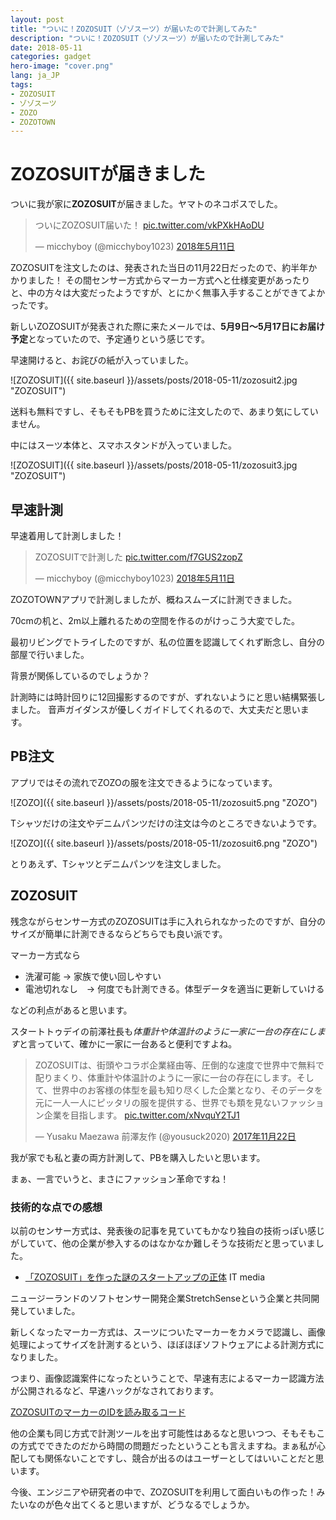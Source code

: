 ```yaml
---
layout: post
title: "ついに！ZOZOSUIT（ゾゾスーツ）が届いたので計測してみた"
description: "ついに！ZOZOSUIT（ゾゾスーツ）が届いたので計測してみた"
date: 2018-05-11
categories: gadget
hero-image: "cover.png"
lang: ja_JP
tags:
- ZOZOSUIT
- ゾゾスーツ
- ZOZO
- ZOZOTOWN
---
```


# ZOZOSUITが届きました

ついに我が家に**ZOZOSUIT**が届きました。ヤマトのネコポスでした。

<blockquote class="twitter-tweet" data-lang="ja"><p lang="ja" dir="ltr">ついにZOZOSUIT届いた！ <a href="https://t.co/vkPXkHAoDU">pic.twitter.com/vkPXkHAoDU</a></p>&mdash; micchyboy (@micchyboy1023) <a href="https://twitter.com/micchyboy1023/status/994739333033672704?ref_src=twsrc%5Etfw">2018年5月11日</a></blockquote> <script async src="https://platform.twitter.com/widgets.js" charset="utf-8"></script> 


ZOZOSUITを注文したのは、発表された当日の11月22日だったので、約半年かかりました！
その間センサー方式からマーカー方式へと仕様変更があったりと、中の方々は大変だったようですが、とにかく無事入手することができてよかったです。

新しいZOZOSUITが発表された際に来たメールでは、**5月9日〜5月17日にお届け予定**となっていたので、予定通りという感じです。

早速開けると、お詫びの紙が入っていました。

![ZOZOSUIT]({{ site.baseurl }}/assets/posts/2018-05-11/zozosuit2.jpg "ZOZOSUIT")

送料も無料ですし、そもそもPBを買うために注文したので、あまり気にしていません。

中にはスーツ本体と、スマホスタンドが入っていました。

![ZOZOSUIT]({{ site.baseurl }}/assets/posts/2018-05-11/zozosuit3.jpg "ZOZOSUIT")


## 早速計測

早速着用して計測しました！

<blockquote class="twitter-tweet" data-lang="ja"><p lang="ja" dir="ltr">ZOZOSUITで計測した <a href="https://t.co/f7GUS2zopZ">pic.twitter.com/f7GUS2zopZ</a></p>&mdash; micchyboy (@micchyboy1023) <a href="https://twitter.com/micchyboy1023/status/994756473656721408?ref_src=twsrc%5Etfw">2018年5月11日</a></blockquote> <script async src="https://platform.twitter.com/widgets.js" charset="utf-8"></script> 


ZOZOTOWNアプリで計測しましたが、概ねスムーズに計測できました。

70cmの机と、2m以上離れるための空間を作るのがけっこう大変でした。

最初リビングでトライしたのですが、私の位置を認識してくれず断念し、自分の部屋で行いました。

背景が関係しているのでしょうか？

計測時には時計回りに12回撮影するのですが、ずれないようにと思い結構緊張しました。
音声ガイダンスが優しくガイドしてくれるので、大丈夫だと思います。


## PB注文

アプリではその流れでZOZOの服を注文できるようになっています。

![ZOZO]({{ site.baseurl }}/assets/posts/2018-05-11/zozosuit5.png "ZOZO")

Tシャツだけの注文やデニムパンツだけの注文は今のところできないようです。

![ZOZO]({{ site.baseurl }}/assets/posts/2018-05-11/zozosuit6.png "ZOZO")

とりあえず、Tシャツとデニムパンツを注文しました。


## ZOZOSUIT

残念ながらセンサー方式のZOZOSUITは手に入れられなかったのですが、自分のサイズが簡単に計測できるならどちらでも良い派です。

マーカー方式なら

- 洗濯可能 → 家族で使い回しやすい
- 電池切れなし　→ 何度でも計測できる。体型データを適当に更新していける

などの利点があると思います。


スタートトゥデイの前澤社長も*体重計や体温計のように一家に一台の存在にします*と言っていて、確かに一家に一台あると便利ですよね。

<blockquote class="twitter-tweet" data-lang="ja"><p lang="ja" dir="ltr">ZOZOSUITは、街頭やコラボ企業経由等、圧倒的な速度で世界中で無料で配りまくり、体重計や体温計のように一家に一台の存在にします。そして、世界中のお客様の体型を最も知り尽くした企業となり、そのデータを元に一人一人にピッタリの服を提供する、世界でも類を見ないファッション企業を目指します。 <a href="https://t.co/xNvquY2TJ1">pic.twitter.com/xNvquY2TJ1</a></p>&mdash; Yusaku Maezawa 前澤友作 (@yousuck2020) <a href="https://twitter.com/yousuck2020/status/933170052018323457?ref_src=twsrc%5Etfw">2017年11月22日</a></blockquote> <script async src="https://platform.twitter.com/widgets.js" charset="utf-8"></script> 


我が家でも私と妻の両方計測して、PBを購入したいと思います。

まぁ、一言でいうと、まさにファッション革命ですね！


### 技術的な点での感想

以前のセンサー方式は、発表後の記事を見ていてもかなり独自の技術っぽい感じがしていて、他の企業が参入するのはなかなか難しそうな技術だと思っていました。


- [「ZOZOSUIT」を作った謎のスタートアップの正体](http://www.itmedia.co.jp/news/articles/1712/07/news011.html) IT media

ニュージーランドのソフトセンサー開発企業StretchSenseという企業と共同開発していました。

新しくなったマーカー方式は、スーツについたマーカーをカメラで認識し、画像処理によってサイズを計測するという、ほぼほぼソフトウェアによる計測方式になりました。

つまり、画像認識案件になったということで、早速有志によるマーカー認識方法が公開されるなど、早速ハックがなされております。

[ZOZOSUITのマーカーのIDを読み取るコード](https://gist.github.com/ksasao/bc9c548d5e38932f2d0d11912ba541d0)

他の企業も同じ方式で計測ツールを出す可能性はあるなと思いつつ、そもそもこの方式でできたのだから時間の問題だったということも言えますね。まぁ私が心配しても関係ないことですし、競合が出るのはユーザーとしてはいいことだと思います。

今後、エンジニアや研究者の中で、ZOZOSUITを利用して面白いもの作った！みたいなのが色々出てくると思いますが、どうなるでしょうか。
